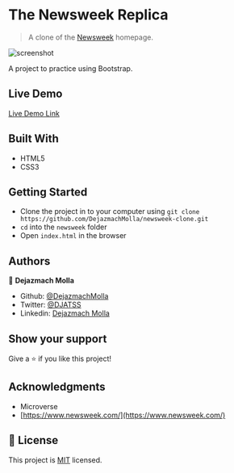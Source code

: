 # The Newsweek Replica

> A clone of the [Newsweek](https://www.newsweek.com/) homepage.

![screenshot](./assets/newsweek_capture.png)

A project to practice using Bootstrap.

## Live Demo

[Live Demo Link](https://condescending-saha-4e8669.netlify.app/)

## Built With

- HTML5
- CSS3

## Getting Started

- Clone the project in to your computer using `git clone https://github.com/DejazmachMolla/newsweek-clone.git` 
- `cd` into the `newsweek` folder
- Open `index.html` in the browser

## Authors

:bust_in_silhouette: **Dejazmach Molla**

- Github: [@DejazmachMolla](https://github.com/DejazmachMolla)
- Twitter: [@DJATSS](https://twitter.com/DJATSS)
- Linkedin: [Dejazmach Molla](https://www.linkedin.com/in/dejazmach-getachew-027aabaa/)

## Show your support

Give a ⭐️ if you like this project!

## Acknowledgments

- Microverse
- [https://www.newsweek.com/](https://www.newsweek.com/)

## 📝 License

This project is [MIT](lic.url) licensed.
